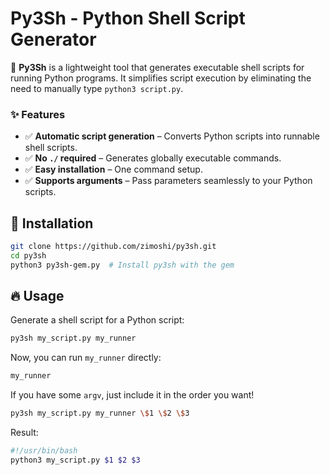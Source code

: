 
# Py3Sh - Python Shell Script Generator


🚀 **Py3Sh** is a lightweight tool that generates executable shell scripts for running Python programs. It simplifies script execution by eliminating the need to manually type `python3 script.py`. 

### **✨ Features**
- ✅ **Automatic script generation** – Converts Python scripts into runnable shell scripts.  
- ✅ **No `./` required** – Generates globally executable commands.  
- ✅ **Easy installation** – One command setup.  
- ✅ **Supports arguments** – Pass parameters seamlessly to your Python scripts.  

## 🚀 Installation

```sh
git clone https://github.com/zimoshi/py3sh.git
cd py3sh
python3 py3sh-gem.py  # Install py3sh with the gem
```

## 🔥 Usage

Generate a shell script for a Python script:

```sh
py3sh my_script.py my_runner
```

Now, you can run `my_runner` directly:

```sh
my_runner
```

If you have some `argv`, just include it in the order you want!

```sh
py3sh my_script.py my_runner \$1 \$2 \$3
```

Result:

```sh
#!/usr/bin/bash
python3 my_script.py $1 $2 $3
```
